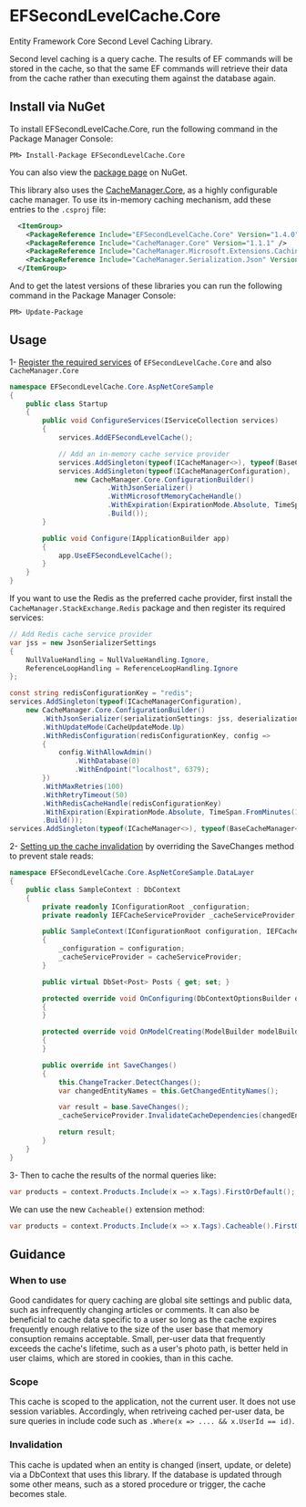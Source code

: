 EFSecondLevelCache.Core
=======
Entity Framework Core Second Level Caching Library.

Second level caching is a query cache. The results of EF commands will be stored in the cache, so that the same EF commands will retrieve their data from the cache rather than executing them against the database again.

Install via NuGet
-----------------
To install EFSecondLevelCache.Core, run the following command in the Package Manager Console:

```
PM> Install-Package EFSecondLevelCache.Core
```

You can also view the [package page](http://www.nuget.org/packages/EFSecondLevelCache.Core/) on NuGet.

This library also uses the [CacheManager.Core](https://github.com/MichaCo/CacheManager), as a highly configurable cache manager.
To use its in-memory caching mechanism, add these entries to the `.csproj` file:

```xml
  <ItemGroup>
    <PackageReference Include="EFSecondLevelCache.Core" Version="1.4.0" />
    <PackageReference Include="CacheManager.Core" Version="1.1.1" />
    <PackageReference Include="CacheManager.Microsoft.Extensions.Caching.Memory" Version="1.1.1" />
    <PackageReference Include="CacheManager.Serialization.Json" Version="1.1.1" />
  </ItemGroup>
```

And to get the latest versions of these libraries you can run the following command in the Package Manager Console:
```
PM> Update-Package
```


Usage
-----
1- [Register the required services](/src/Tests/EFSecondLevelCache.Core.AspNetCoreSample/Startup.cs) of `EFSecondLevelCache.Core` and also `CacheManager.Core`
```csharp
namespace EFSecondLevelCache.Core.AspNetCoreSample
{
    public class Startup
    {
        public void ConfigureServices(IServiceCollection services)
        {
            services.AddEFSecondLevelCache();

            // Add an in-memory cache service provider
            services.AddSingleton(typeof(ICacheManager<>), typeof(BaseCacheManager<>));
            services.AddSingleton(typeof(ICacheManagerConfiguration),
                new CacheManager.Core.ConfigurationBuilder()
                        .WithJsonSerializer()
                        .WithMicrosoftMemoryCacheHandle()
                        .WithExpiration(ExpirationMode.Absolute, TimeSpan.FromMinutes(10))
                        .Build());
        }

        public void Configure(IApplicationBuilder app)
        {
            app.UseEFSecondLevelCache();
        }
    }
}
```

If you want to use the Redis as the preferred cache provider, first install the `CacheManager.StackExchange.Redis` package and then register its required services:
```csharp
// Add Redis cache service provider
var jss = new JsonSerializerSettings
{
    NullValueHandling = NullValueHandling.Ignore,
    ReferenceLoopHandling = ReferenceLoopHandling.Ignore
};

const string redisConfigurationKey = "redis";
services.AddSingleton(typeof(ICacheManagerConfiguration),
    new CacheManager.Core.ConfigurationBuilder()
        .WithJsonSerializer(serializationSettings: jss, deserializationSettings: jss)
        .WithUpdateMode(CacheUpdateMode.Up)
        .WithRedisConfiguration(redisConfigurationKey, config =>
        {
            config.WithAllowAdmin()
                .WithDatabase(0)
                .WithEndpoint("localhost", 6379);
        })
        .WithMaxRetries(100)
        .WithRetryTimeout(50)
        .WithRedisCacheHandle(redisConfigurationKey)
        .WithExpiration(ExpirationMode.Absolute, TimeSpan.FromMinutes(10))
        .Build());
services.AddSingleton(typeof(ICacheManager<>), typeof(BaseCacheManager<>));
```


2- [Setting up the cache invalidation](/src/Tests/EFSecondLevelCache.Core.AspNetCoreSample/DataLayer/SampleContext.cs) by overriding the SaveChanges method to prevent stale reads:

```csharp
namespace EFSecondLevelCache.Core.AspNetCoreSample.DataLayer
{
    public class SampleContext : DbContext
    {
        private readonly IConfigurationRoot _configuration;
        private readonly IEFCacheServiceProvider _cacheServiceProvider;

        public SampleContext(IConfigurationRoot configuration, IEFCacheServiceProvider cacheServiceProvider)
        {
            _configuration = configuration;
            _cacheServiceProvider = cacheServiceProvider;
        }

        public virtual DbSet<Post> Posts { get; set; }

        protected override void OnConfiguring(DbContextOptionsBuilder optionsBuilder)
        {
        }

        protected override void OnModelCreating(ModelBuilder modelBuilder)
        {
        }

        public override int SaveChanges()
        {
            this.ChangeTracker.DetectChanges();
            var changedEntityNames = this.GetChangedEntityNames();

            var result = base.SaveChanges();
            _cacheServiceProvider.InvalidateCacheDependencies(changedEntityNames);

            return result;
        }
    }
}
```



3- Then to cache the results of the normal queries like:
```csharp
var products = context.Products.Include(x => x.Tags).FirstOrDefault();
```
We can use the new `Cacheable()` extension method:
```csharp
var products = context.Products.Include(x => x.Tags).Cacheable().FirstOrDefault(); // Async methods are supported too.
```


Guidance
--------

### When to use
Good candidates for query caching are global site settings and public data, such as infrequently changing articles or comments. It can also be beneficial to cache data specific to a user so long as the cache expires frequently enough relative to the size of the user base that memory consuption remains acceptable. Small, per-user data that frequently exceeds the cache's lifetime, such as a user's photo path, is better held in user claims, which are stored in cookies, than in this cache.

### Scope
This cache is scoped to the application, not the current user. It does not use session variables. Accordingly, when retriveing cached per-user data, be sure queries in include code such as `.Where(x => .... && x.UserId == id)`.

### Invalidation
This cache is updated when an entity is changed (insert, update, or delete) via a DbContext that uses this library. If the database is updated through some other means, such as a stored procedure or trigger, the cache becomes stale.
